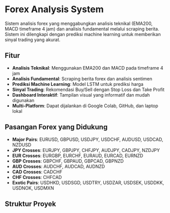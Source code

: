 # Forex Analysis System

Sistem analisis forex yang menggabungkan analisis teknikal (EMA200, MACD timeframe 4 jam) dan analisis fundamental melalui scraping berita. Sistem ini dilengkapi dengan prediksi machine learning untuk memberikan sinyal trading yang akurat.

## Fitur

- **Analisis Teknikal**: Menggunakan EMA200 dan MACD pada timeframe 4 jam
- **Analisis Fundamental**: Scraping berita forex dan analisis sentimen
- **Prediksi Machine Learning**: Model LSTM untuk prediksi harga
- **Sinyal Trading**: Rekomendasi Buy/Sell dengan Stop Loss dan Take Profit
- **Dashboard Interaktif**: Tampilan visual yang informatif dan mudah digunakan
- **Multi-Platform**: Dapat dijalankan di Google Colab, GitHub, dan laptop lokal

## Pasangan Forex yang Didukung

- **Major Pairs**: EURUSD, GBPUSD, USDJPY, USDCHF, AUDUSD, USDCAD, NZDUSD
- **JPY Crosses**: EURJPY, GBPJPY, CHFJPY, AUDJPY, CADJPY, NZDJPY
- **EUR Crosses**: EURGBP, EURCHF, EURAUD, EURCAD, EURNZD
- **GBP Crosses**: GBPCHF, GBPAUD, GBPCAD, GBPNZD
- **AUD Crosses**: AUDCHF, AUDCAD, AUDNZD
- **CAD Crosses**: CADCHF
- **CHF Crosses**: CHFCAD
- **Exotic Pairs**: USDHKD, USDSGD, USDTRY, USDZAR, USDSEK, USDDKK, USDNOK, USDMXN

## Struktur Proyek
